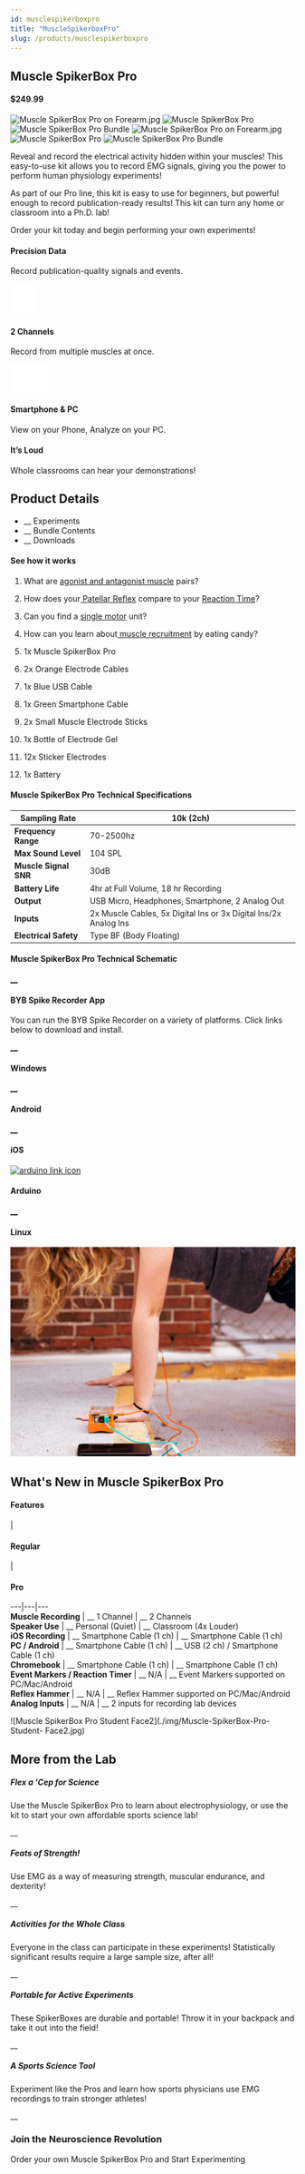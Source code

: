 ```yaml
---
id: musclespikerboxpro
title: "MuscleSpikerboxPro"
slug: /products/musclespikerboxpro
---
```


## Muscle SpikerBox Pro

#### $249.99

![Muscle SpikerBox Pro on Forearm.jpg](././img/musclespikerboxpro_forearm.jpg)
![Muscle SpikerBox Pro](././img/musclespikerboxpro_main.jpg)
![Muscle SpikerBox Pro Bundle](././img/musclespikerboxpro_bundle.jpg)
![Muscle SpikerBox Pro on Forearm.jpg](././img/musclespikerboxpro_forearm.jpg)
![Muscle SpikerBox Pro](././img/musclespikerboxpro_main.jpg)
![Muscle SpikerBox Pro Bundle](././img/musclespikerboxpro_bundle.jpg)


Reveal and record the electrical activity hidden within your muscles! This
easy-to-use kit allows you to record EMG signals, giving you the power to
perform human physiology experiments!

As part of our Pro line, this kit is easy to use for beginners, but powerful
enough to record publication-ready results! This kit can turn any home or
classroom into a Ph.D. lab!

Order your kit today and begin performing your own experiments!

#### Precision Data

Record publication-quality signals and events.

![channel icon](././img/channel.svg)

#### 2 Channels

Record from multiple muscles at once.

![devices icon](././img/devices.svg)

#### Smartphone & PC

View on your Phone, Analyze on your PC.

#### It’s Loud

Whole classrooms can hear your demonstrations!

## Product Details

  * __ Experiments
  * __ Bundle Contents
  * __ Downloads

#### See how it works

  1. What are [agonist and antagonist muscle](https://backyardbrains.com/experiments/musclespikerboxpro) pairs?
  2. How does your[ Patellar Reflex](https://backyardbrains.com/experiments/Musclekneejerk) compare to your [ Reaction Time](https://backyardbrains.com/experiments/MusclReactionTime)?
  3. Can you find a [single motor](https://backyardbrains.com/experiments/MuscleSingleunit) unit?
  4. How can you learn about[ muscle recruitment](https://backyardbrains.com/experiments/Musclechewing) by eating candy?

  1. 1x Muscle SpikerBox Pro
  2. 2x Orange Electrode Cables
  3. 1x Blue USB Cable
  4. 1x Green Smartphone Cable
  5. 2x Small Muscle Electrode Sticks
  6. 1x Bottle of Electrode Gel
  7. 12x Sticker Electrodes
  8. 1x Battery 

#### Muscle SpikerBox Pro Technical Specifications

**Sampling Rate** | 10k (2ch)  
---|---  
**Frequency Range** | 70-2500hz  
**Max Sound Level** | 104 SPL  
**Muscle Signal SNR** | 30dB  
**Battery Life** | 4hr at Full Volume, 18 hr Recording  
**Output** | USB Micro, Headphones, Smartphone, 2 Analog Out  
**Inputs** | 2x Muscle Cables, 5x Digital Ins or 3x Digital Ins/2x Analog Ins  
**Electrical Safety** | Type BF (Body Floating)  
  
#### Muscle SpikerBox Pro Technical Schematic

[__](./files/Muscle_SpikerBoxProV1.pdf)

#### BYB Spike Recorder App

You can run the BYB Spike Recorder on a variety of platforms. Click links
below to download and install.

[__](./files/SpikeRecorder.Win32.20171103.zip)

#### Windows

[__](https://play.google.com/store/apps/details?id=com.backyardbrains&hl=en)

#### Android

[__](https://itunes.apple.com/us/app/spike-recorder/id972173310?mt=12)

#### iOS

[![arduino link
icon](./img/arduino.svg)](https://raw.githubusercontent.com/BackyardBrains/SpikerShield/master/Muscle/Arduino%20Code/SpikeRecorder/SpikeRecorderSpikerShield_V1_1.ino)

#### Arduino

[__](https://github.com/BackyardBrains/Spike-Recorder)

#### Linux

![Muscle SpikerBox Pro Wild](././img/Muscle-SpikerBox-Pro-Wild2.jpg)

###

## What's New in Muscle SpikerBox Pro

#### Features

|

#### Regular

|

#### Pro  
  
---|---|---  
**Muscle Recording** | __ 1 Channel | __ 2 Channels  
**Speaker Use** | __ Personal (Quiet) | __ Classroom (4x Louder)  
**iOS Recording** | __ Smartphone Cable (1 ch) | __ Smartphone Cable (1 ch)  
**PC / Android** | __ Smartphone Cable (1 ch) | __ USB (2 ch) / Smartphone Cable (1 ch)  
**Chromebook** | __ Smartphone Cable (1 ch) | __ Smartphone Cable (1 ch)  
**Event Markers / Reaction Timer** | __ N/A | __ Event Markers supported on PC/Mac/Android  
**Reflex Hammer** | __ N/A | __ Reflex Hammer supported on PC/Mac/Android  
**Analog Inputs** | __ N/A | __ 2 inputs for recording lab devices  
  
![Muscle SpikerBox Pro Student Face2](./img/Muscle-SpikerBox-Pro-Student-
Face2.jpg)

###

## More from the Lab

##### Flex a 'Cep for Science

Use the Muscle SpikerBox Pro to learn about electrophysiology, or use the kit
to start your own affordable sports science lab!

__

##### Feats of Strength!

Use EMG as a way of measuring strength, muscular endurance, and dexterity!

__

##### Activities for the Whole Class

Everyone in the class can participate in these experiments! Statistically
significant results require a large sample size, after all!

__

##### Portable for Active Experiments

These SpikerBoxes are durable and portable! Throw it in your backpack and take
it out into the field!

__

##### A Sports Science Tool

Experiment like the Pros and learn how sports physicians use EMG recordings to
train stronger athletes!

__

### Join the Neuroscience Revolution

Order your own Muscle SpikerBox Pro and Start Experimenting
